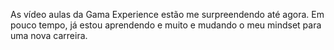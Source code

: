 As vídeo aulas da Gama Experience estão me surpreendendo até agora. 
Em pouco tempo, já estou aprendendo e muito e mudando o meu mindset para uma nova carreira. 